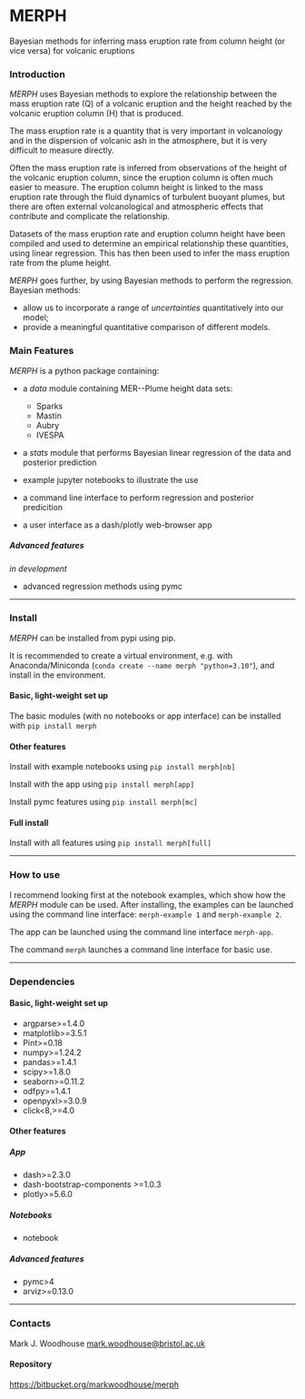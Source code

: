 # MERPH #

Bayesian methods for inferring mass eruption rate from column height (or vice versa) for volcanic eruptions

### Introduction ###

*MERPH* uses Bayesian methods to explore the relationship between the mass eruption rate (Q) of a volcanic eruption and the height reached by the volcanic eruption column (H) that is produced.

The mass eruption rate is a quantity that is very important in volcanology and in the dispersion of volcanic ash in the atmosphere, but it is very difficult to measure directly.

Often the mass eruption rate is inferred from observations of the height of the volcanic eruption column, since the eruption column is often much easier to measure.  The eruption column height is linked to the mass eruption rate through the fluid dynamics of turbulent buoyant plumes, but there are often external volcanological and atmospheric effects that contribute and complicate the relationship.

Datasets of the mass eruption rate and eruption column height have been compiled and used to determine an empirical relationship these quantities, using linear regression.  This has then been used to infer the mass eruption rate from the plume height.

*MERPH* goes further, by using Bayesian methods to perform the regression.  Bayesian methods:
* allow us to incorporate a range of *uncertainties* quantitatively into our model;
* provide a meaningful quantitative comparison of different models.

### Main Features ###

*MERPH* is a python package containing:

* a *data* module containing MER--Plume height data sets:
     * Sparks
     * Mastin
     * Aubry
     * IVESPA

* a *stats* module that performs Bayesian linear regression of the data and posterior prediction

* example jupyter notebooks to illustrate the use

* a command line interface to perform regression and posterior predicition

* a user interface as a dash/plotly web-browser app

##### Advanced features #####
*in development*
* advanced regression methods using pymc

---

### Install ###

*MERPH* can be installed from pypi using pip.

It is recommended to create a virtual environment, e.g. with Anaconda/Miniconda (`conda create --name merph "python=3.10"`), and install in the environment.

#### Basic, light-weight set up ####
The basic modules (with no notebooks or app interface) can be installed with `pip install merph`

#### Other features ####
Install with example notebooks using `pip install merph[nb]`

Install with the app using `pip install merph[app]`

Install pymc features using `pip install merph[mc]`

#### Full install ####
Install with all features using `pip install merph[full]`

---

### How to use ###

I recommend looking first at the notebook examples, which show how the *MERPH* module can be used.  After installing, the examples can be launched using the command line interface:
`merph-example 1` and `merph-example 2`.

The app can be launched using the command line interface `merph-app`.

The command `merph` launches a command line interface for basic use.

---

### Dependencies ###

#### Basic, light-weight set up ####
* argparse>=1.4.0
* matplotlib>=3.5.1
* Pint>=0.18
* numpy>=1.24.2
* pandas>=1.4.1
* scipy>=1.8.0
* seaborn>=0.11.2
* odfpy>=1.4.1
* openpyxl>=3.0.9
* click<8,>=4.0

#### Other features ####
##### App #####
* dash>=2.3.0
* dash-bootstrap-components >=1.0.3
* plotly>=5.6.0

##### Notebooks #####
* notebook

##### Advanced features #####
* pymc>4
* arviz>=0.13.0

---

### Contacts ###

Mark J. Woodhouse
<mark.woodhouse@bristol.ac.uk>

#### Repository ####
https://bitbucket.org/markwoodhouse/merph


